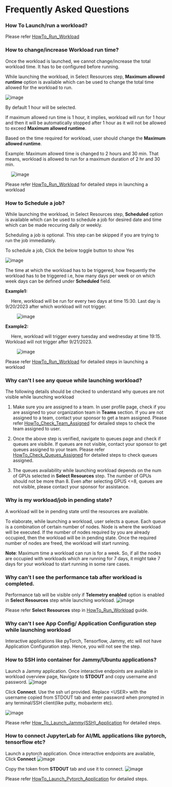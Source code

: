 # Frequently Asked Questions

### How To Launch/run a workload?

Please refer [HowTo_Run_Workload](https://github.com/amddcgpuce/AMDAcceleratorCloudGuides/blob/main/PlexusQuickStartGuide/HowTo_Run_Workload.md)

### How to change/increase Workload run time?

Once the workload is launched, we cannot change/increase the total workload time. It has to be configured before running. 

While launching the workload, in Select Resources step, **Maximum allowed runtime** option is available which can be used to change the total time allowed for the workload to run.

![image](https://github.com/amddcgpuce/AMDAcceleratorCloudGuides/assets/137475062/ad6cd4f8-d197-4e91-8332-60a1bea05323)

By default 1 hour will be selected.

If maximum allowed run time is 1 hour, it implies, workload will run for 1 hour and then it will be automatically stopped after 1 hour as it will not be allowed to exceed **Maximum allowed runtime**.

Based on the time required for workload, user should change the **Maximum allowed runtime**.

Example: Maximum allowed time is changed to 2 hours and 30 min. That means, workload is allowed to run for a maximum duration of 2 hr and 30 min. 

&emsp; ![image](https://github.com/amddcgpuce/AMDAcceleratorCloudGuides/assets/137475062/37e42e06-6f42-48af-b3e2-062cd3f97a1d)

Please refer [HowTo_Run_Workload](https://github.com/amddcgpuce/AMDAcceleratorCloudGuides/blob/main/PlexusQuickStartGuide/HowTo_Run_Workload.md) for detailed steps in launching a workload


### How to Schedule a job?

While launching the workload, in Select Resources step, **Scheduled** option is available which can be used to schedule a job for desired date and time which can be made reccuring daily or weekly.

Scheduling a job is optional. This step can be skipped if you are trying to run the job immediately.

To schedule a job, Click the below toggle button to show Yes

![image](https://github.com/amddcgpuce/AMDAcceleratorCloudGuides/assets/137475062/5ce78a5a-dc51-4b31-ab8f-ccccaf3a997d)

The time at which the workload has to be triggered, how frequently the workload has to be triggered i.e, how many days per week or on which week days can be defined under **Scheduled** field.

**Example1:** 

&emsp; Here, workload will be run for every two days at time 15:30. Last day is 9/20/2023 after which workload will not trigger.

&emsp; &emsp; ![image](https://github.com/amddcgpuce/AMDAcceleratorCloudGuides/assets/137475062/e3d4152f-2007-4fac-86b8-8ed77f7d10fa)

**Example2:**

&emsp; Here, workload will trigger every tuesday and wednesday at time 19:15. Workload will not trigger after 9/21/2023.

&emsp; &emsp; ![image](https://github.com/amddcgpuce/AMDAcceleratorCloudGuides/assets/137475062/4edb9383-20f8-44b1-bca7-8466b9a8c3e2)

Please refer [HowTo_Run_Workload](https://github.com/amddcgpuce/AMDAcceleratorCloudGuides/blob/main/PlexusQuickStartGuide/HowTo_Run_Workload.md) for detailed steps in launching a workload


### Why can't I see any queue while launching workload?

The following details should be checked to understand why queues are not visible while launching workload

1. Make sure you are assigned to a team. In user profile page, check if you are assigned to your organization team in **Teams** section.
   If you are not assigned to a team, contact your sponsor to get a team assigned.
   Please refer [HowTo_Check_Team_Assigned](https://github.com/amddcgpuce/AMDAcceleratorCloudGuides/blob/main/PlexusQuickStartGuide/HowTo_Check_Team_Assigned.md) for detailed steps to check the team assigned to user.

2. Once the above step is verified, navigate to queues page and check if queues are visibile. If queues are not visible, contact your sponsor to get queues assigned to your team.
   Please refer [HowTo_Check_Queues_Assigned](https://github.com/amddcgpuce/AMDAcceleratorCloudGuides/blob/main/PlexusQuickStartGuide/HowTo_Check_Queues_Assigned.md) for detailed steps to check queues assigned.

3. The queues availability while launching workload depends on the num of GPUs selected in **Select Resources** step. The number of GPUs should not be more than 8.
   Even after selecting GPUS <=8, queues are not visible, please contact your sponsor for assistance.


### Why is my workload/job in pending state?

A workload will be in pending state until the resources are available.

To elaborate, while launching a workload, user selects a queue. Each queue is a combination of certain number of nodes.
Node is where the workload will be executed. If the number of nodes required by you are already occupied, then the workload will be in pending state.
Once the required number of nodes are freed, the workload will start running.

**Note**: Maximum time a workload can run is for a week. So, if all the nodes are occupied with workloads which are running for 7 days, it might take 7 days for your workload to start running in some rare cases. 

### Why can't I see the performance tab after workload is completed.

Performance tab will be visible only if **Telemetry enabled** option is enabled in **Select Resources** step while launching workload.
![image](https://github.com/amddcgpuce/AMDAcceleratorCloudGuides/assets/137475062/3eb62866-640c-4f6c-8a9c-ca0a8757ae3d)

Please refer **Select Resources** step in [HowTo_Run_Workload](https://github.com/amddcgpuce/AMDAcceleratorCloudGuides/blob/main/PlexusQuickStartGuide/HowTo_Run_Workload.md) guide.

### Why can't I see App Config/ Application Configuration step while launching workload

Interactive applications like pyTorch, Tensorflow, Jammy, etc will not have Application Configuration step. Hence, you will not see the step.

### How to SSH into container for Jammy/Ubuntu applications?

Launch a Jammy application. Once interactive endpoints are available in workload overview page, Navigate to **STDOUT** and copy username and password.
![image](https://github.com/amddcgpuce/AMDAcceleratorCloudGuides/assets/137475062/a018e9b4-aa69-4520-8f7e-b047f00abcf6)

Click **Connect**. Use the ssh url provided. Replace \<USER> with the username copied from STDOUT tab and enter password when prompted in any terminal/SSH client(like putty, mobaxterm etc).

![image](https://github.com/amddcgpuce/AMDAcceleratorCloudGuides/assets/137475062/7d520e5e-123e-4d9f-a941-0cc6afd339eb)

Please refer [How_To_Launch_Jammy(SSH)_Application](https://github.com/amddcgpuce/AMDAcceleratorCloudGuides/blob/main/PlexusQuickStartGuide/How_To_Launch_Jammy(SSH)_Application.md) for detailed steps.


### How to connect JupyterLab for AI/ML applications like pytorch, tensorflow etc?

Launch a pytorch application. Once interactive endpoints are available, Click **Connect**
![image](https://github.com/amddcgpuce/AMDAcceleratorCloudGuides/assets/137475062/cac47a19-d778-47c2-953c-df444beef3d5)

Copy the token from **STDOUT** tab and use it to connect.
![image](https://github.com/amddcgpuce/AMDAcceleratorCloudGuides/assets/137475062/b76d78c4-5089-404c-b189-675bae7a76c4)

Please refer [HowTo_Launch_Pytorch_Application](https://github.com/amddcgpuce/AMDAcceleratorCloudGuides/blob/main/PlexusQuickStartGuide/HowTo_Launch_Pytorch_Application.md) for detailed steps.
